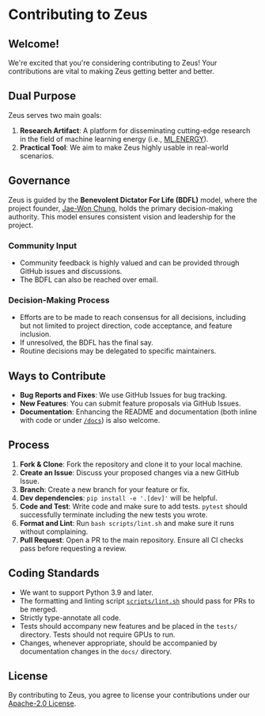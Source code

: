 # Contributing to Zeus

## Welcome!

We're excited that you're considering contributing to Zeus! Your contributions are vital to making Zeus getting better and better.

## Dual Purpose

Zeus serves two main goals:
1. **Research Artifact**: A platform for disseminating cutting-edge research in the field of machine learning energy (i.e., [ML.ENERGY](https://ml.energy)).
2. **Practical Tool**: We aim to make Zeus highly usable in real-world scenarios.

## Governance

Zeus is guided by the **Benevolent Dictator For Life (BDFL)** model, where the project founder, [Jae-Won Chung](https://github.com/jaywonchung), holds the primary decision-making authority. This model ensures consistent vision and leadership for the project.

### Community Input

- Community feedback is highly valued and can be provided through GitHub issues and discussions.
- The BDFL can also be reached over email.

### Decision-Making Process

- Efforts are to be made to reach consensus for all decisions, including but not limited to project direction, code acceptance, and feature inclusion.
- If unresolved, the BDFL has the final say.
- Routine decisions may be delegated to specific maintainers.

## Ways to Contribute

- **Bug Reports and Fixes**: We use GitHub Issues for bug tracking.
- **New Features**: You can submit feature proposals via GitHub Issues.
- **Documentation**: Enhancing the README and documentation (both inline with code or under [`/docs`](/docs)) is also welcome.

## Process

1. **Fork & Clone**: Fork the repository and clone it to your local machine.
1. **Create an Issue**: Discuss your proposed changes via a new GitHub Issue.
1. **Branch**: Create a new branch for your feature or fix.
1. **Dev dependencies**: `pip install -e '.[dev]'` will be helpful.
1. **Code and Test**: Write code and make sure to add tests. `pytest` should successfully terminate including the new tests you wrote.
1. **Format and Lint**: Run `bash scripts/lint.sh` and make sure it runs without complaining.
1. **Pull Request**: Open a PR to the main repository. Ensure all CI checks pass before requesting a review.

## Coding Standards

- We want to support Python 3.9 and later.
- The formatting and linting script [`scripts/lint.sh`](/scripts/lint.sh) should pass for PRs to be merged.
- Strictly type-annotate all code.
- Tests should accompany new features and be placed in the `tests/` directory. Tests should not require GPUs to run.
- Changes, whenever appropriate, should be accompanied by documentation changes in the `docs/` directory.

## License

By contributing to Zeus, you agree to license your contributions under our [Apache-2.0 License](/LICENSE).
